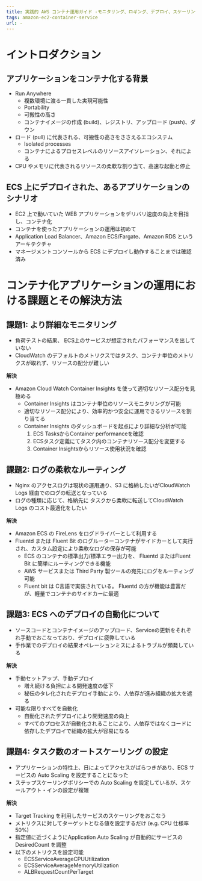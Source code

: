 ```yaml
---
title: 実践的 AWS コンテナ運用ガイド -モニタリング、ロギング、デプロイ、スケーリングの実現方法
tags: amazon-ec2-container-service
url: -
---
```


# イントロダクション
## アプリケーションをコンテナ化する背景
- Run Anywhere
    - 複数環境に渡る一貫した実現可能性
    - Portability
    - 可搬性の高さ
    - コンテナイメージの作成 (build)、レジストリ、アップロード (push)、ダウン
- ロード (pull) に代表される、可搬性の高さをささえるエコシステム
    - Isolated processes
    - コンテナによるプロセスレベルのリソースアイソレーション、それによる
- CPU やメモリに代表されるリソースの柔軟な割り当て、高速な起動と停止

## ECS 上にデプロイされた、あるアプリケーションのシナリオ
- EC2 上で動いていた WEB アプリケーションをデリバリ速度の向上を目指し、コンテナ化
- コンテナを使ったアプリケーションの運用は初めて
- Application Load Balancer、Amazon ECS/Fargate、Amazon RDS というアーキテクチャ
- マネージメントコンソールから ECS にデプロイし動作することまでは確認済み

# コンテナ化アプリケーションの運用における課題とその解決方法
## 課題1: より詳細なモニタリング
- 負荷テストの結果、 ECS上のサービスが想定されたパフォーマンスを出していない
- CloudWatch のデフォルトのメトリクスではタスク、コンテナ単位のメトリクスが取れず、リソースの配分が難しい

**解決**
- Amazon Cloud Watch Container Insights を使って適切なリソース配分を見極める
    - Container Insights はコンテナ単位のリソースモニタリングが可能
    - 適切なリソース配分により、効率的かつ安全に運用できるリソースを割り当てる
    - Container Insights のダッシュボードを起点により詳細な分析が可能
	    1. ECS TasksからContainer performanceを確認
		2. ECSタスク定義にてタスク内のコンテナリソース配分を変更する
		3. Container Insightsからリソース使用状況を確認

## 課題2: ログの柔軟なルーティング
- Nginx のアクセスログは現状の運⽤通り、S3 に格納したいがCloudWatch Logs 経由でのログの転送となっている
- ログの種類に応じて、格納先に タスクから柔軟に転送してCloudWatch Logs のコスト最適化をしたい

**解決**
- Amazon ECS の FireLens をログドライバーとして利用する
- Fluentd または Fluent Bit のログルーターコンテナがサイドカーとして実行され、カスタム設定により柔軟なログの保存が可能
    - ECS のコンテナの標準出力/標準エラー出力を、 Fluentd またはFluent Bit に簡単にルーティングできる機能
    - AWS サービスまたは Third Party 製ツールの宛先にログをルーティング可能
    - Fluent bit は C言語で実装されている。 Fluentd の方が機能は豊富だが、軽量でコンテナのサイドカーに最適

## 課題3: ECS へのデプロイの自動化について
- ソースコードとコンテナイメージのアップロード、Serviceの更新をそれぞれ手動でおこなっており、デプロイに疲弊している
- 手作業でのデプロイの結果オペレーションミスによるトラブルが頻発している

**解決**
- 手動セットアップ、手動デプロイ
    - 増え続ける負担による開発速度の低下
    - 秘伝のタレ化されたデプロイ手動により、人依存が進み組織の拡大を遮る
- 可能な限りすべてを自動化
    - 自動化されたデプロイにより開発速度の向上
    - すべてのプロセスが自動化されることにより、人依存ではなくコードに依存したデプロイで組織の拡大が容易になる

## 課題4: タスク数のオートスケーリング の設定
- アプリケーションの特性上、日によってアクセスがばらつきがあり、ECS サービスの Auto Scaling を設定することになった
- ステップスケーリングポリシーでの Auto Scaling を設定しているが、スケールアウト・インの設定が複雑

**解決**
- Target Tracking を利用したサービスのスケーリングをおこなう
- メトリクスに対してターゲットとなる値を設定するだけ (e.g. CPU 仕様率 50%)
- 指定値に近づくようにApplication Auto Scaling が自動的にサービスの DesiredCount を調整
- 以下のメトリクスを設定可能
    - ECSServiceAverageCPUUtilization
    - ECSServiceAverageMemoryUtilization
    - ALBRequestCountPerTarget
